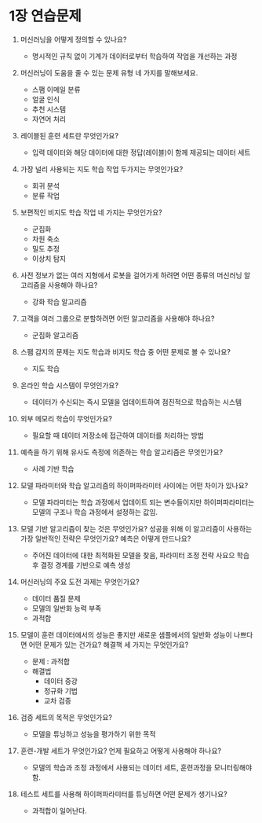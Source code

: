 # 1장 연습문제

1. 머신러닝을 어떻게 정의할 수 있나요?

    - 명시적인 규칙 없이 기계가 데이터로부터 학습하여 작업을 개선하는 과정

2. 머신러닝이 도움을 줄 수 있는 문제 유형 네 가지를 말해보세요.

    - 스팸 이메일 분류
    - 얼굴 인식
    - 추천 시스템
    - 자연어 처리

3. 레이블된 훈련 세트란 무엇인가요?

    - 입력 데이터와 해당 데이터에 대한 정답(레이블)이 함께 제공되는 데이터 세트

4. 가장 널리 사용되는 지도 학습 작업 두가지는 무엇인가요?

    - 회귀 분석
    - 분류 작업
    
5. 보편적인 비지도 학습 작업 네 가지는 무엇인가요?

    - 군집화
    - 차원 축소
    - 밀도 추정
    - 이상치 탐지

6. 사전 정보가 없는 여러 지형에서 로봇을 걸어가게 하려면 어떤 종류의 머신러닝 알고리즘을 사용해야 하나요?
    
    - 강화 학습 알고리즘

7. 고객을 여러 그룹으로 분할하려면 어떤 알고리즘을 사용해야 하나요?

    - 군집화 알고리즘

8. 스팸 감지의 문제는 지도 학습과 비지도 학습 중 어떤 문제로 볼 수 있나요?

    - 지도 학습

9. 온라인 학습 시스템이 무엇인가요?

    - 데이터가 수신되는 즉시 모델을 업데이트하여 점진적으로 학습하는 시스템

10. 외부 메모리 학습이 무엇인가요?

    - 필요할 때 데이터 저장소에 접근하여 데이터를 처리하는 방법

11. 예측을 하기 위해 유사도 측정에 의존하는 학습 알고리즘은 무엇인가요?

    - 사례 기반 학습

12. 모델 파라미터와 학습 알고리즘의 하이퍼파라미터 사이에는 어떤 차이가 있나요?

    - 모델 파라미터는 학습 과정에서 업데이트 되는 변수들이지만 하이퍼파라미터는 모델의 구조나 학습 과정에서 설정하는 값임.

13. 모델 기반 알고리즘이 찾는 것은 무엇인가요? 성공을 위해 이 알고리즘이 사용하는 가장 일반적인 전략은 무엇인가요? 예측은 어떻게 만드나요?

    - 주어진 데이터에 대한 최적화된 모델을 찾음, 파라미터 조정 전략 사요으 학습 후 결정 경계를 기반으로 예측 생성

14. 머신러닝의 주요 도전 과제는 무엇인가요?

    - 데이터 품질 문제
    - 모델의 일반화 능력 부족
    - 과적합

15. 모델이 훈련 데이터에서의 성능은 좋지만 새로운 샘플에서의 일반화 성능이 나쁘다면 어떤 문제가 있는 건가요? 해결책 세 가지는 무엇인가요?

    - 문제 : 과적합
    - 해결법
        - 데이터 증강
        - 정규화 기법
        - 교차 검증

17. 검증 세트의 목적은 무엇인가요?

    - 모델을 튜닝하고 성능을 평가하기 위한 목적

18. 훈련-개발 세트가 무엇인가요? 언제 필요하고 어떻게 사용해야 하나요?

    - 모델의 학습과 조정 과정에서 사용되는 데이터 세트, 훈련과정을 모니터링해야 함.

19. 테스트 세트를 사용해 하이퍼파라미터를 튜닝하면 어떤 문제가 생기나요?

    - 과적합이 일어난다.